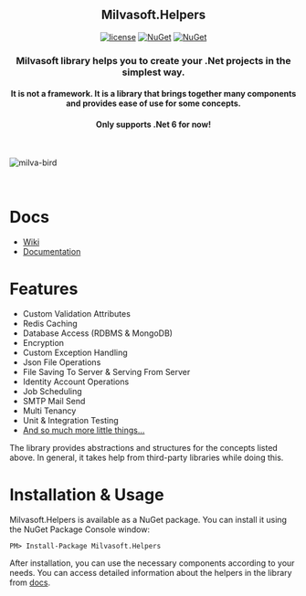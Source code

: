 <h2 align="center">Milvasoft.Helpers</h2>
  
 <div align="center"> 
  
[![license](https://img.shields.io/badge/license-MIT-blue.svg)](https://github.com/Milvasoft/Milvasoft/blob/master/LICENSE)  [![NuGet](https://img.shields.io/nuget/v/Milvasoft.Helpers)](https://www.nuget.org/packages/Milvasoft.Helpers/)   [![NuGet](https://img.shields.io/nuget/dt/Milvasoft.Helpers)](https://www.nuget.org/packages/Milvasoft.Helpers/) 

</div>

<h3 align="center">Milvasoft library helps you to create your .Net projects in the simplest way. </h3>
<h4 align="center">It is not a framework. It is a library that brings together many components and provides ease of use for some concepts.</h4>
<h4 align="center">Only supports .Net 6 for now!</h4>

<br>

![milva-bird](https://user-images.githubusercontent.com/13048645/141461853-dbacad32-2150-4276-a848-45b81f2eeeb2.jpg)

<br>

# Docs

- [Wiki](https://github.com/Milvasoft/Milvasoft/wiki)
- [Documentation](https://packagedocs.milvasoft.com/milvasoft.helpers/helpers)

# Features
- Custom Validation Attributes
- Redis Caching
- Database Access (RDBMS & MongoDB)
- Encryption
- Custom Exception Handling
- Json File Operations
- File Saving To Server & Serving From Server
- Identity Account Operations
- Job Scheduling
- SMTP Mail Send
- Multi Tenancy
- Unit & Integration Testing
- [And so much more little things...](https://github.com/Milvasoft/Milvasoft/tree/master/Milvasoft.Helpers)

The library provides abstractions and structures for the concepts listed above. In general, it takes help from third-party libraries while doing this.

# Installation & Usage

Milvasoft.Helpers is available as a NuGet package. You can install it using the NuGet Package Console window:

```
PM> Install-Package Milvasoft.Helpers
```

After installation, you can use the necessary components according to your needs. You can access detailed information about the helpers in the library from [docs](#docs).